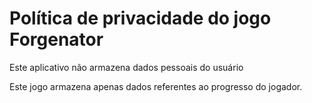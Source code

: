 # Política de privacidade do jogo Forgenator

Este aplicativo não armazena dados pessoais do usuário

Este jogo armazena apenas dados referentes ao progresso do jogador.
